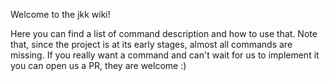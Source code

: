 Welcome to the jkk wiki!

Here you can find a list of command description and how to use that. Note that,
since the project is at its early stages, almost all commands are missing. If
you really want a command and can't wait for us to implement it you can open us
a PR, they are welcome :)
